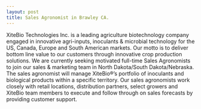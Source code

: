 ```yaml
---
layout: post
title: Sales Agronomist in Brawley CA.
---
```


XiteBio Technologies Inc. is a leading agriculture biotechnology company engaged in innovative agri-inputs, inoculants & microbial technology for the US, Canada, Europe and South American markets. Our motto is to deliver bottom line value to our customers through innovative crop production solutions. We are currently seeking motivated full-time Sales Agronomists to join our sales & marketing team in North Dakota/South Dakota/Nebraska.
The sales agronomist will manage XiteBio®’s portfolio of inoculants and biological products within a specific territory. Our sales agronomists work closely with retail locations, distribution partners, select growers and XiteBio team members to execute and follow through on sales forecasts by providing customer support.

